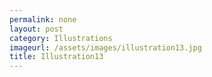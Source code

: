 ```yaml
---
permalink: none
layout: post
category: Illustrations
imageurl: /assets/images/illustration13.jpg
title: Illustration13
---
```

